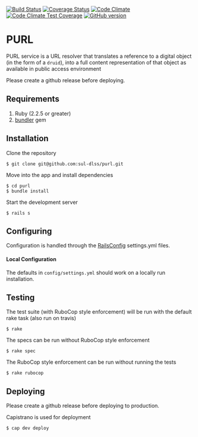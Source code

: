 [![Build Status](https://travis-ci.org/sul-dlss/purl.svg?branch=master)](https://travis-ci.org/sul-dlss/purl)
[![Coverage Status](https://coveralls.io/repos/github/sul-dlss/purl/badge.svg?branch=master)](https://coveralls.io/github/sul-dlss/purl?branch=master)
[![Code Climate](https://codeclimate.com/github/sul-dlss/purl/badges/gpa.svg)](https://codeclimate.com/github/sul-dlss/purl)
[![Code Climate Test Coverage](https://codeclimate.com/github/sul-dlss/purl/badges/coverage.svg)](https://codeclimate.com/github/sul-dlss/purl/coverage)
[![GitHub version](https://badge.fury.io/gh/sul-dlss%2Fpurl.svg)](https://badge.fury.io/gh/sul-dlss%2Fpurl)

# PURL

PURL service is a URL resolver that translates a reference to a digital object (in the form of a `druid`), into a full content representation of that object as available in public access environment


Please create a github release before deploying.

## Requirements

1. Ruby (2.2.5 or greater)
2. [bundler](http://bundler.io/) gem

## Installation

Clone the repository

    $ git clone git@github.com:sul-dlss/purl.git

Move into the app and install dependencies

    $ cd purl
    $ bundle install

Start the development server

    $ rails s

## Configuring

Configuration is handled through the [RailsConfig](/railsconfig/config) settings.yml files.

#### Local Configuration

The defaults in `config/settings.yml` should work on a locally run installation.

## Testing

The test suite (with RuboCop style enforcement) will be run with the default rake task (also run on travis)

    $ rake

The specs can be run without RuboCop style enforcement

    $ rake spec

The RuboCop style enforcement can be run without running the tests

    $ rake rubocop

## Deploying

Please create a github release before deploying to production.

Capistrano is used for deployment

    $ cap dev deploy
